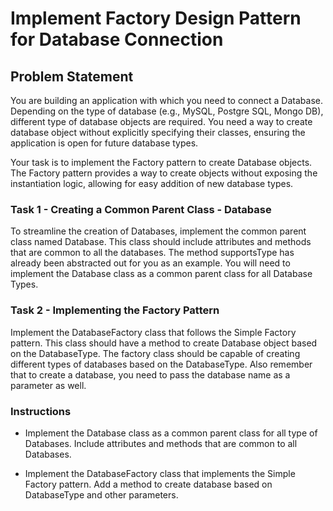 # Implement Factory Design Pattern for Database Connection

## Problem Statement

You are building an application with which you need to connect a Database. Depending on the type of database (e.g.,
MySQL, Postgre SQL, Mongo DB), different type of database objects are required. You need a way to create database object
without explicitly specifying their classes, ensuring the application is open for future database types.

Your task is to implement the Factory pattern to create Database objects. The Factory pattern provides a way to create
objects without exposing the instantiation logic, allowing for easy addition of new database types.

### Task 1 - Creating a Common Parent Class - Database

To streamline the creation of Databases, implement the common parent class named Database. This class should include
attributes and methods that are common to all the databases. The method supportsType has already been abstracted out for
you as an example. You will need to implement the Database class as a common parent class for all Database Types.

### Task 2 - Implementing the Factory Pattern

Implement the DatabaseFactory class that follows the Simple Factory pattern. This class should have a method to create
Database object based on the DatabaseType. The factory class should be capable of creating different types of databases
based on the DatabaseType. Also remember that to create a database, you need to pass the database name as a parameter as
well.

### Instructions

* Implement the Database class as a common parent class for all type of Databases. Include attributes and methods that
  are common to all Databases.

* Implement the DatabaseFactory class that implements the Simple Factory pattern. Add a method to create database based
  on DatabaseType and other parameters.
